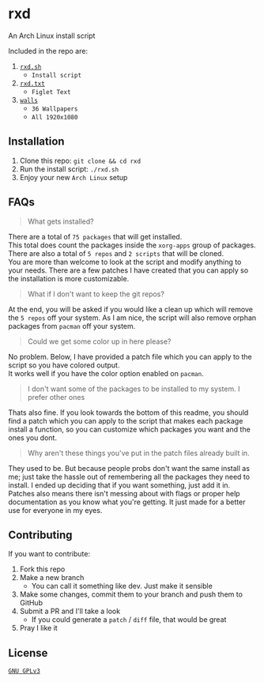 # rxd

An Arch Linux install script

Included in the repo are:

1. [`rxd.sh`](https://github.com/ItzAfroBoy/rxd/blob/main/rxd.sh)
    - `Install script`
2. [`rxd.txt`](https://github.com/ItzAfroBoy/rxd/blob/main/rxd.txt)
    - `Figlet Text`
3. [`walls`](https://github.com/ItzAfroBoy/rxd/tree/main/walls)
    - `36 Wallpapers`
    - `All 1920x1080`

## Installation

1. Clone this repo: `git clone && cd rxd`
2. Run the install script: `./rxd.sh`
3. Enjoy your new `Arch Linux` setup

## FAQs

> What gets installed?  

There are a total of `75 packages` that will get installed.  
This total does count the packages inside the `xorg-apps` group of packages.  
There are also a total of `5 repos` and `2 scripts` that will be cloned.  
You are more than welcome to look at the script and modify anything to your needs. There are a few patches I have created that you can apply so the installation is more customizable.

> What if I don't want to keep the git repos?

At the end, you will be asked if you would like a clean up which will remove the `5 repos` off your system. As I am nice, the script will also remove orphan packages from `pacman` off your system.

> Could we get some color up in here please?

No problem. Below, I have provided a patch file which you can apply to the script so you have colored output.  
It works well if you have the color option enabled on `pacman`.

> I don't want some of the packages to be installed to my system. I prefer other ones

Thats also fine. If you look towards the bottom of this readme, you should find a patch which you can apply to the script that makes each package install a function, so you can customize which packages you want and the ones you dont.

> Why aren't these things you've put in the patch files already built in.

They used to be. But because people probs don't want the same install as me; just take the hassle out of remembering all the packages they need to install. I ended up deciding that if you want something, just add it in. Patches also means there isn't messing about with flags or proper help documentation as you know what you're getting. It just made for a better use for everyone in my eyes.

## Contributing

If you want to contribute:

1. Fork this repo
2. Make a new branch
    - You can call it something like dev. Just make it sensible
3. Make some changes, commit them to your branch and push them to GitHub
4. Submit a PR and I'll take a look
    - If you could generate a `patch` / `diff` file, that would be great
5. Pray I like it

## License

[`GNU GPLv3`](https://github.com/ItzAfroBoy/rxd/blob/main/LICENSE)
